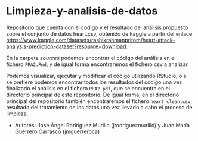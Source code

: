 # Limpieza-y-analisis-de-datos
Repositorio que cuenta con el código y el resultado del análisis propuesto sobre el conjunto de datos heart.csv, obtenido de kaggle a partir del enlace https://www.kaggle.com/datasets/rashikrahmanpritom/heart-attack-analysis-prediction-dataset?resource=download.


En la carpeta *sources* podemos encontrar el código del análisis en el fichero ```PRA2.Rmd```, y de igual forma encontraremos el fichero csv a analizar. 


Podemos visualizar, ejecutar y modificar el código utilizando RStudio, o si se prefiere podemos encontrar todos los resultados del código una vez finalizado el análisis en el fichero ```PRA2.pdf```, que se encuentra en el directorio principal de este repositorio.
De igual forma, en el directorio principal del repositorio también encontraremos el fichero ```heart_clean.csv```, resultado del tratamiento de los datos una vez llevado a cabo el proceso de limpieza.


- Autores: José Ángel Rodríguez Murillo (jrodriguezmurillo) y Juan María Guerrero Carrasco (jmguerreroca)
